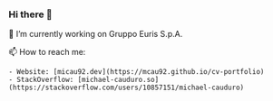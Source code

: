 ### Hi there 👋

🔭 I’m currently working on Gruppo Euris S.p.A.


📫 How to reach me:

    - Website: [micau92.dev](https://mcau92.github.io/cv-portfolio)
    - StackOverflow: [michael-cauduro.so](https://stackoverflow.com/users/10857151/michael-cauduro)


<!--
**mcau92/mcau92** is a ✨ _special_ ✨ repository because its `README.md` (this file) appears on your GitHub profile.

Here are some ideas to get you started:

- 🔭 I’m currently working on ...
- 🌱 I’m currently learning ...
- 👯 I’m looking to collaborate on ...
- 🤔 I’m looking for help with ...
- 💬 Ask me about ...
- 📫 How to reach me: ...
- 😄 Pronouns: ...
- ⚡ Fun fact: ...
-->
